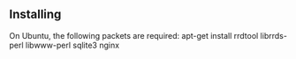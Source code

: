 
## Installing
On Ubuntu, the following packets are required:
    apt-get install rrdtool librrds-perl libwww-perl sqlite3 nginx

